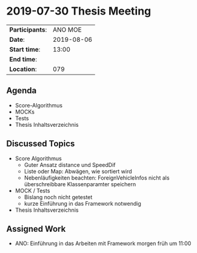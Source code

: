 # 2019-07-30 Thesis Meeting

|||
-----------------------|---------------------------------------------
 **Participants**:     | ANO MOE
 **Date**:             | 2019-08-06
 **Start time**:       | 13:00
 **End time**:         | 
 **Location**:         | 079

## Agenda

* Score-Algorithmus
* MOCKs
* Tests
* Thesis Inhaltsverzeichnis

## Discussed Topics

* Score Algorithmus
    * Guter Ansatz distance und SpeedDif
    * Liste oder Map: Abwägen, wie sortiert wird
    * Nebenläufigkeiten beachten: ForeignVehicleInfos nicht als überschreibbare Klassenparamter speichern
* MOCK / Tests
    * Bislang noch nicht getestet
    * kurze Einführung in das Framework notwendig
* Thesis Inhaltsverzeichnis

## Assigned Work

* ANO: Einführung in das Arbeiten mit Framework morgen früh um 11:00
